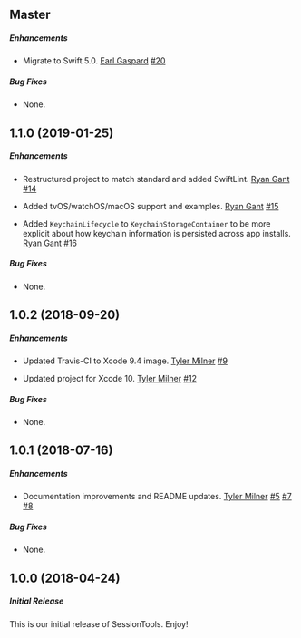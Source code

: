 ## Master

##### Enhancements

* Migrate to Swift 5.0.
[Earl Gaspard](https://github.com/earlgaspard)
[#20](https://github.com/BottleRocketStudios/iOS-SessionTools/pull/20)

##### Bug Fixes

* None.


## 1.1.0 (2019-01-25)

##### Enhancements

* Restructured project to match standard and added SwiftLint.
  [Ryan Gant](https://github.com/ganttastic)
  [#14](https://github.com/BottleRocketStudios/iOS-SessionTools/pull/14)

* Added tvOS/watchOS/macOS support and examples.
  [Ryan Gant](https://github.com/ganttastic)
  [#15](https://github.com/BottleRocketStudios/iOS-SessionTools/pull/15)

* Added `KeychainLifecycle` to `KeychainStorageContainer` to be more explicit about how keychain information is persisted across app installs.
  [Ryan Gant](https://github.com/ganttastic)
  [#16](https://github.com/BottleRocketStudios/iOS-SessionTools/pull/16)

##### Bug Fixes

* None.

## 1.0.2 (2018-09-20)

##### Enhancements

* Updated Travis-CI to Xcode 9.4 image.
  [Tyler Milner](https://github.com/tylermilner)
  [#9](https://github.com/BottleRocketStudios/iOS-SessionTools/pull/9)

* Updated project for Xcode 10.
  [Tyler Milner](https://github.com/tylermilner)
  [#12](https://github.com/BottleRocketStudios/iOS-SessionTools/pull/12)

##### Bug Fixes

* None.


## 1.0.1 (2018-07-16)

##### Enhancements

* Documentation improvements and README updates.
  [Tyler Milner](https://github.com/tylermilner)
  [#5](https://github.com/BottleRocketStudios/iOS-SessionTools/pull/5)
  [#7](https://github.com/BottleRocketStudios/iOS-SessionTools/pull/7)
  [#8](https://github.com/BottleRocketStudios/iOS-SessionTools/pull/8)

##### Bug Fixes

* None.


## 1.0.0 (2018-04-24)

##### Initial Release

This is our initial release of SessionTools. Enjoy!
